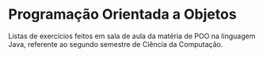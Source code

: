 # Programação Orientada a Objetos
Listas de exercícios feitos em sala de aula da matéria de POO na linguagem Java, referente ao segundo semestre de Ciência da Computação.
